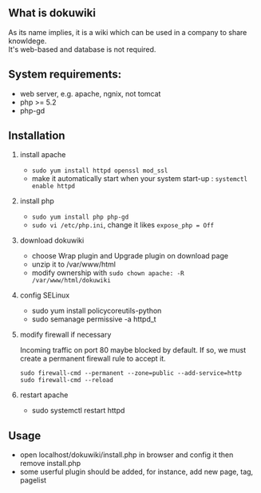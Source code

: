 ## What is dokuwiki
   As its name implies, it is a wiki which can be used in a company to share knowldege.  
   It's web-based and database is not required.
   
## System requirements:
- web server, e.g. apache, ngnix, not tomcat
- php >= 5.2
- php-gd

## Installation
1. install apache
   * `sudo yum install httpd openssl mod_ssl`
   * make it automatically start when your system start-up : `systemctl enable httpd`
2. install php
   * `sudo yum install php php-gd`
   * `sudo vi /etc/php.ini`, change it likes `expose_php = Off`
3. download dokuwiki
   * choose Wrap plugin and Upgrade plugin on download page
   * unzip it to /var/www/html
   * modify ownership with `sudo chown apache: -R /var/www/html/dokuwiki`
4. config SELinux
   * sudo yum install policycoreutils-python
   * sudo semanage permissive -a httpd_t
   
5. modify firewall if necessary
   
   Incoming traffic on port 80 maybe blocked by default. If so, we must create a permanent firewall rule to accept it.
   ```
   sudo firewall-cmd --permanent --zone=public --add-service=http 
   sudo firewall-cmd --reload
   ```
   
6. restart apache
   * sudo systemctl restart httpd
   
## Usage
- open localhost/dokuwiki/install.php in browser and config it then remove install.php
- some userful plugin should be added, for instance, add new page, tag, pagelist
